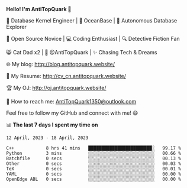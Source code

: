 
**Hello! I'm AntiTopQuark 👋**

🔧 Database Kernel Engineer | 🌊 OceanBase | 🤖 Autonomous Database Explorer

🌱 Open Source Novice | 💻 Coding Enthusiast | 🔍 Detective Fiction Fan

😸 Cat Dad x2 | 🎉 @AntiTopQuark | ✨ Chasing Tech & Dreams

🌐 My blog: http://blog.antitopquark.website/

📄 My Resume: http://cv_cn.antitopquark.website/

🏆 My OJ: http://oj.antitopquark.website/

📧 How to reach me: AntiTopQuark1350@outlook.com

Feel free to follow my GitHub and connect with me! 😄

📊 **The last 7 days I spent my time on** 

<!--START_SECTION:waka-->
```text
12 April, 2023 - 18 April, 2023

C++            8 hrs 41 mins   ████████████████████████░   99.17 % 
Python         3 mins          ░░░░░░░░░░░░░░░░░░░░░░░░░   00.66 % 
Batchfile      0 secs          ░░░░░░░░░░░░░░░░░░░░░░░░░   00.13 % 
Other          0 secs          ░░░░░░░░░░░░░░░░░░░░░░░░░   00.03 % 
TeX            0 secs          ░░░░░░░░░░░░░░░░░░░░░░░░░   00.01 % 
YAML           0 secs          ░░░░░░░░░░░░░░░░░░░░░░░░░   00.00 % 
OpenEdge ABL   0 secs          ░░░░░░░░░░░░░░░░░░░░░░░░░   00.00 %
```
<!--END_SECTION:waka-->


